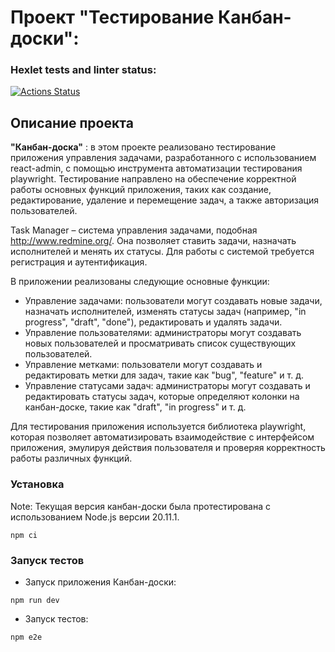 # Проект "Тестирование Канбан-доски":
### Hexlet tests and linter status:
[![Actions Status](https://github.com/diannaSharmazanyan-qa/qa-auto-engineer-javascript-project-90/actions/workflows/hexlet-check.yml/badge.svg)](https://github.com/diannaSharmazanyan-qa/qa-auto-engineer-javascript-project-90/actions)

## Описание проекта
__"Канбан-доска"__ : в этом проекте реализовано тестирование приложения управления задачами, разработанного с использованием react-admin, с помощью инструмента автоматизации тестирования playwright. Тестирование направлено на обеспечение корректной работы основных функций приложения, таких как создание, редактирование, удаление и перемещение задач, а также авторизация пользователей.

Task Manager – система управления задачами, подобная http://www.redmine.org/. Она позволяет ставить задачи, назначать исполнителей и менять их статусы. Для работы с системой требуется регистрация и аутентификация.

В приложении реализованы следующие основные функции:

- Управление задачами: пользователи могут создавать новые задачи, назначать исполнителей, изменять статусы задач (например, "in progress", "draft", "done"), редактировать и удалять задачи.
- Управление пользователями: администраторы могут создавать новых пользователей и просматривать список существующих пользователей.
- Управление метками: пользователи могут создавать и редактировать метки для задач, такие как "bug", "feature" и т. д.
- Управление статусами задач: администраторы могут создавать и редактировать статусы задач, которые определяют колонки на канбан-доске, такие как "draft", "in progress" и т. д.

Для тестирования приложения используется библиотека playwright, которая позволяет автоматизировать взаимодействие с интерфейсом приложения, эмулируя действия пользователя и проверяя корректность работы различных функций.

### Установка

Note: Текущая версия канбан-доски была протестирована с использованием Node.js версии 20.11.1.

```
npm ci
```

### Запуск тестов
- Запуск приложения Канбан-доски:
```
npm run dev
```
- Запуск тестов:
```
npm e2e
```